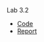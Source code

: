 Lab 3.2
  * [Code](https://github.com/NeProgramist/Embedded/blob/master/lab3-2/app/src/main/java/ua/kpi/comsys/lab3_2/NeuroAlgorithm.kt)
  * [Report](https://github.com/NeProgramist/Embedded/blob/master/lab3-2/Zasko%20lab.3-2.pdf)
